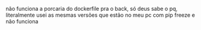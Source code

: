 não funciona a porcaria do dockerfile pra o back, só deus sabe o pq, literalmente usei as mesmas versões que estão no meu pc com pip freeze e não funciona

